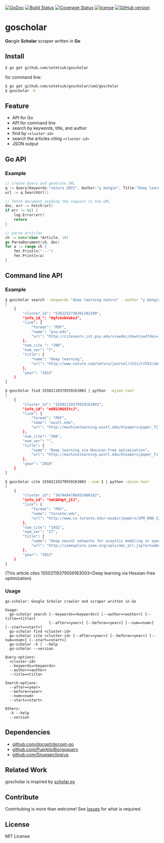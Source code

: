 [![GoDoc](https://godoc.org/github.com/sotetsuk/goscholar?status.svg)](https://godoc.org/github.com/sotetsuk/goscholar)
[![Build Status](https://travis-ci.org/sotetsuk/goscholar.svg?branch=master)](https://travis-ci.org/sotetsuk/goscholar)
[![Coverage Status](https://coveralls.io/repos/github/sotetsuk/goscholar/badge.svg?branch=master)](https://coveralls.io/github/sotetsuk/goscholar?branch=master)
[![license](https://img.shields.io/github/license/mashape/apistatus.svg?maxAge=2592000)]()
[![GitHub version](https://badge.fury.io/gh/sotetsuk%2Fgoscholar.svg)](https://badge.fury.io/gh/sotetsuk%2Fgoscholar)

# goscholar
**Go**ogle **Scholar** scraper written in **Go**


## Install

```sh
$ go get github.com/sotetsuk/goscholar
```

for command line:
 
```sh
$ go get github.com/sotetsuk/goscholar/cmd/goscholar
$ goscholar -h
```

## Feature

- API for Go 
- API for command line
- search by keywords, title, and author
- find by ```<cluster-id>```
- search the articles citing ```<cluster-id>```
- JSON output

## Go API

### Example

```go
// create Query and generate URL
q := Query{Keywords:"nature 2015", Author:"y bengio", Title:"Deep learning"}
url := q.SearchUrl()

// fetch document sending the request to the URL
doc, err := Fetch(url)
if err != nil {
	log.Error(err)
	return
}

// parse articles
ch := make(chan *Article, 10)
go ParseDocument(ch, doc)
for a := range ch {
	fmt.Println("---")
	fmt.Println(a)
}
```

## Command line API

### Example

```sh
$ goscholar search --keywords "deep learning nature" --author "y bengio" --after 2015 --num 1 | python -mjson.tool
[
    {
        "cluster_id": "5362332738201102290",
        "info_id_": "0qfs6zbVakoJ",
        "link": {
            "format": "PDF",
            "name": "psu.edu",
            "url": "http://citeseerx.ist.psu.edu/viewdoc/download?doi=10.1.1.436.894&rep=rep1&type=pdf"
        },
        "num_cite_": "390",
        "num_ver": "7",
        "title": {
            "name": "Deep learning",
            "url": "http://www.nature.com/nature/journal/v521/n7553/abs/nature14539.html"
        },
        "year": "2015"
    }
] 
```

```sh
$ goscholar find 15502119379559163003 | python  -mjson.tool
[
    {
        "cluster_id": "15502119379559163003",
        "info_id": "e6RSJHGXItcJ",
        "link": {
            "format": "PDF",
            "name": "wustl.edu",
            "url": "http://machinelearning.wustl.edu/mlpapers/paper_files/icml2010_Martens10.pdf"
        },
        "num_cite": "260",
        "num_ver": "",
        "title": {
            "name": "Deep learning via Hessian-free optimization",
            "url": "http://machinelearning.wustl.edu/mlpapers/paper_files/icml2010_Martens10.pdf"
        },
        "year": "2010"
    }
] 
```

```sh
$ goscholar cite 15502119379559163003 --num 1 | python -mjson.tool
[
    {
        "cluster_id": "3674494786452480182",
        "info_id": "tmCGO4pt_jIJ",
        "link": {
            "format": "PDF",
            "name": "toronto.edu",
            "url": "http://www.cs.toronto.edu/~asamir/papers/SPM_DNN_12.pdf"
        },
        "num_cite": "1452",
        "num_ver": "27",
        "title": {
            "name": "Deep neural networks for acoustic modeling in speech recognition: The shared views of four research groups",
            "url": "http://ieeexplore.ieee.org/xpls/abs_all.jsp?arnumber=6296526"
        },
        "year": "2012"
    }
]
```

(This article cites 15502119379559163003=Deep learning via Hessian-free optimization)

### Usage

```
go-scholar: Google Scholar crawler and scraper written in Go

Usage:
  go-scholar search [--keywords=<keywords>] [--author=<author>] [--title=<title>]
                    [--after=<year>] [--before=<year>] [--num=<num>] [--start=<start>]
  go-scholar find <cluster-id>
  go-scholar cite <cluster-id> [--after=<year>] [--before=<year>] [--num=<num>] [--start=<start>]
  go-scholar -h | --help
  go-scholar --version

Query-options:
  <cluster-id>
  --keywords=<keywords>
  --author=<author>
  --title=<title>

Search-options:
  --after=<year>
  --before=<year>
  --num=<num>
  --start=<start>

Others:
  -h --help
  --version
```

## Dependencies

- [github.com/docopt/docopt-go](https://github.com/docopt/docopt-go)
- [github.com/PuerkitoBio/goquery](https://github.com/PuerkitoBio/goquery)
- [github.com/Sirupsen/logrus](https://github.com/PuerkitoBio/goquery)

## Related Work
goscholar is inspired by [scholar.py](https://github.com/ckreibich/scholar.py)

## Contribute
Contritubing is more than welcome! See [Issues](https://github.com/sotetsuk/goscholar/issues) for what is required.

## License
MIT License
